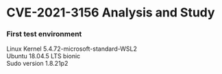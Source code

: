 # CVE-2021-3156 Analysis and Study  

### First test environment  
Linux Kernel 5.4.72-microsoft-standard-WSL2  
Ubuntu 18.04.5 LTS bionic  
Sudo version 1.8.21p2  
